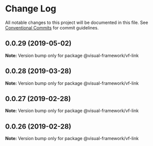 # Change Log

All notable changes to this project will be documented in this file.
See [Conventional Commits](https://conventionalcommits.org) for commit guidelines.

## 0.0.29 (2019-05-02)

**Note:** Version bump only for package @visual-framework/vf-link





## 0.0.28 (2019-03-28)

**Note:** Version bump only for package @visual-framework/vf-link





## 0.0.27 (2019-02-28)

**Note:** Version bump only for package @visual-framework/vf-link





## 0.0.26 (2019-02-28)

**Note:** Version bump only for package @visual-framework/vf-link
